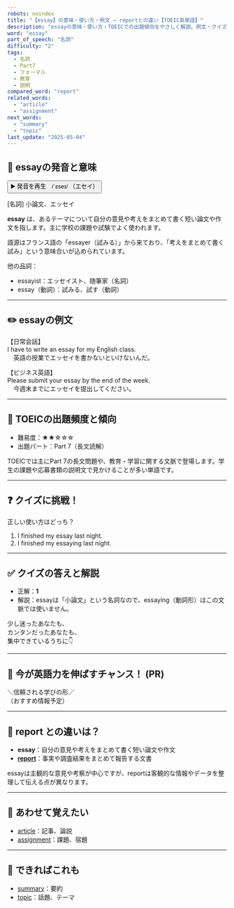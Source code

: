 ```yaml
---
robots: noindex
title: "【essay】の意味・使い方・例文 ― reportとの違い【TOEIC英単語】"
description: "essayの意味・使い方・TOEICでの出題傾向をやさしく解説。例文・クイズ付きでreportとの違いもわかりやすく学べます。"
word: "essay"
part_of_speech: "名詞"
difficulty: "2"
tags:
  - 名詞
  - Part7
  - フォーマル
  - 教育
  - 説明
compared_word: "report"
related_words:
  - "article"
  - "assignment"
next_words:
  - "summary"
  - "topic"
last_update: "2025-05-04"
---
```


## 🔰 essayの発音と意味

<button class="play-audio" onclick="playTTS('essay')">
  <span class="play-audio-main">
    ▶️ 発音を再生　/ˈɛseɪ/
  </span>
  <span class="play-audio-sub">
    （エセイ）
  </span>
</button>

[名詞] 小論文、エッセイ

**essay** は、あるテーマについて自分の意見や考えをまとめて書く短い論文や作文を指します。主に学校の課題や試験でよく使われます。

語源はフランス語の「essayer（試みる）」から来ており、「考えをまとめて書く試み」という意味合いが込められています。

他の品詞：  
- essayist：エッセイスト、随筆家（名詞）
- essay（動詞）：試みる、試す（動詞）

---

## ✏️ essayの例文

【日常会話】  
I have to write an essay for my English class.  
　英語の授業でエッセイを書かないといけないんだ。

【ビジネス英語】  
Please submit your essay by the end of the week.  
　今週末までにエッセイを提出してください。

---

## 🎯 TOEICの出題頻度と傾向

- 難易度：★★☆☆☆
- 出題パート：Part 7（長文読解）

TOEICでは主にPart 7の長文問題や、教育・学習に関する文脈で登場します。学生の課題や応募書類の説明文で見かけることが多い単語です。

---

## ❓ クイズに挑戦！

正しい使い方はどっち？

1. I finished my essay last night.  
2. I finished my essaying last night.

---

## ✅ クイズの答えと解説

- 正解：**1**
- 解説：essayは「小論文」という名詞なので、essaying（動詞形）はこの文脈では使いません。

少し迷ったあなたも、  
カンタンだったあなたも、  
集中できているうちに👇️

---

## 🚀 今が英語力を伸ばすチャンス！ (PR)

<div class="info-center">
＼信頼される学びの形／<br>  
（おすすめ情報予定）
</div>

---

## 🤔  report との違いは？

- **essay**：自分の意見や考えをまとめて書く短い論文や作文
- **[report](/word/report/)**：事実や調査結果をまとめて報告する文書

essayは主観的な意見や考察が中心ですが、reportは客観的な情報やデータを整理して伝える点が異なります。

---

## 🧩 あわせて覚えたい

- [article](/word/article/)：記事、論説
- [assignment](/word/assignment/)：課題、宿題

---

## 📖 できればこれも

- [summary](/word/summary/)：要約
- [topic](/word/topic/)：話題、テーマ

<!-- cvid: aid38_bid44 -->
